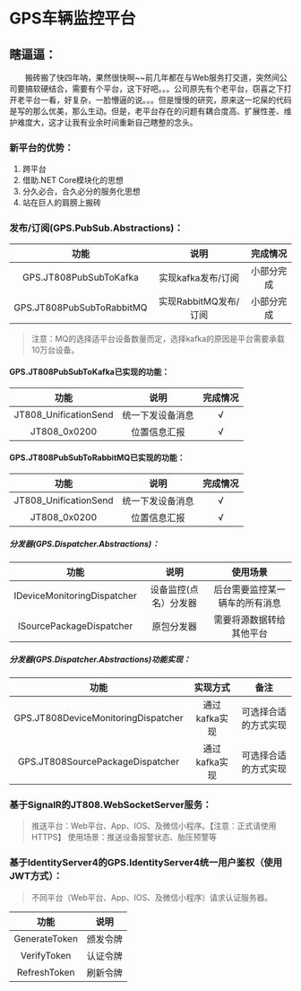 # GPS车辆监控平台

## 瞎逼逼：

&emsp;&emsp;搬砖搬了快四年呐，果然很快啊~~前几年都在与Web服务打交道，突然间公司要搞软硬结合，需要有个平台，这下好吧。。。公司原先有个老平台，窃喜之下打开老平台一看，好复杂，一脸懵逼的说。。。但是慢慢的研究，原来这一坨屎的代码是写的那么优美，那么生动。但是，老平台存在的问题有耦合度高、扩展性差、维护难度大，这才让我有业余时间重新自己瞎整的念头。

### 新平台的优势：

1. 跨平台
2. 借助.NET Core模块化的思想
3. 分久必合，合久必分的服务化思想
4. 站在巨人的肩膀上搬砖

### 发布/订阅(GPS.PubSub.Abstractions)：

| 功能 | 说明 | 完成情况 |
|:-------:|:-------:|:-------:|
| GPS.JT808PubSubToKafka | 实现kafka发布/订阅 | 小部分完成 |
| GPS.JT808PubSubToRabbitMQ | 实现RabbitMQ发布/订阅 | 小部分完成 |

> 注意：MQ的选择适平台设备数量而定，选择kafka的原因是平台需要承载10万台设备。

#### GPS.JT808PubSubToKafka已实现的功能：

| 功能 | 说明 | 完成情况 |
|:-------:|:-------:|:-------:|
| JT808_UnificationSend | 统一下发设备消息 | √ |
| JT808_0x0200 | 位置信息汇报 | √ |

#### GPS.JT808PubSubToRabbitMQ已实现的功能：

| 功能 | 说明 | 完成情况 |
|:-------:|:-------:|:-------:|
| JT808_UnificationSend | 统一下发设备消息 | √ |
| JT808_0x0200 | 位置信息汇报 | √ |

##### 分发器(GPS.Dispatcher.Abstractions)：

| 功能 | 说明 | 使用场景 |
|:-------:|:-------:|:-------:|
| IDeviceMonitoringDispatcher | 设备监控(点名）分发器 | 后台需要监控某一辆车的所有消息 |
| ISourcePackageDispatcher | 原包分发器 | 需要将源数据转给其他平台 |

##### 分发器(GPS.Dispatcher.Abstractions)功能实现：

| 功能 | 实现方式 | 备注 |
|:-------:|:-------:|:-------:|
| GPS.JT808DeviceMonitoringDispatcher | 通过kafka实现 | 可选择合适的方式实现 |
| GPS.JT808SourcePackageDispatcher | 通过kafka实现 | 可选择合适的方式实现 |

### 基于SignalR的JT808.WebSocketServer服务：

> 推送平台：Web平台、App、IOS、及微信小程序。【注意：正式请使用HTTPS】
> 使用场景：推送设备报警状态、胎压预警等

### 基于IdentityServer4的GPS.IdentityServer4统一用户鉴权（使用JWT方式）：

> 不同平台（Web平台、App、IOS、及微信小程序）请求认证服务器。

| 功能 | 说明 |
|:-------:|:-------:|
| GenerateToken | 颁发令牌 |
| VerifyToken | 认证令牌 |
| RefreshToken | 刷新令牌 |





